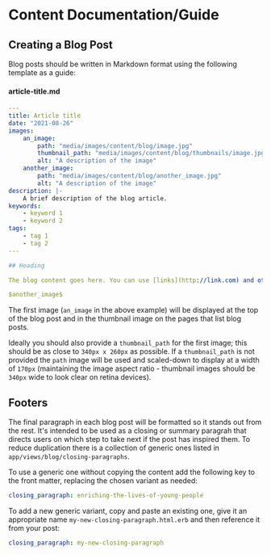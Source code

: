 # Content Documentation/Guide

## Creating a Blog Post

Blog posts should be written in Markdown format using the following template as a guide:

#### article-title.md

```yaml
---
title: Article title
date: "2021-08-26"
images:
	an_image:
		path: "media/images/content/blog/image.jpg"
		thumbnail_path: "media/images/content/blog/thumbnails/image.jpg"
		alt: "A description of the image"
	another_image:
		path: "media/images/content/blog/another_image.jpg"
		alt: "A description of the image"
description: |-
	A brief description of the blog article.
keywords:
	- keyword 1
	- keyword 2
tags:
	- tag 1
	- tag 2
---

## Heading  

The blog content goes here. You can use [links](http://link.com) and other Markdown formatting, in addition to some custom Markdown syntax, such as including another image:

$another_image$
```

The first image (`an_image` in the above example) will be displayed at the top of the blog post and in the thumbnail image on the pages that list blog posts. 

Ideally you should also provide a `thumbnail_path` for the first image; this should be as close to `340px x 260px` as possible. If a `thumbnail_path` is not provided the `path` image will be used and scaled-down to display at a width of `170px`  (maintaining the image aspect ratio - thumbnail images should be `340px` wide to look clear on retina devices).

## Footers

The final paragraph in each blog post will be formatted so it stands out from the rest. It's intended to be used as a closing or summary paragrah that directs users on which step to take next if the post has inspired them. To reduce duplication there is a collection of generic ones listed in `app/views/blog/closing-paragraphs`.

To use a generic one without copying the content add the following key to the front matter, replacing the chosen variant as needed:

```yaml
closing_paragraph: enriching-the-lives-of-young-people
```

To add a new generic variant, copy and paste an existing one, give it an appropriate name `my-new-closing-paragraph.html.erb` and then reference it from your post:

```yaml
closing_paragraph: my-new-closing-paragraph
```
